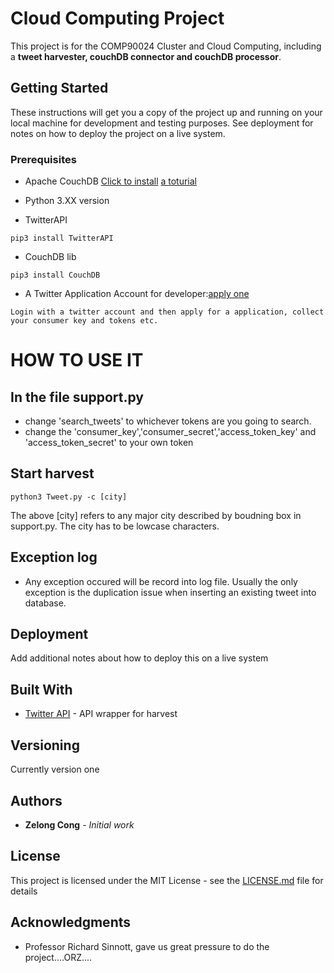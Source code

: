 # Cloud Computing Project

This project is for the COMP90024 Cluster and Cloud Computing, including a **tweet harvester, couchDB connector and couchDB processor**.

## Getting Started

These instructions will get you a copy of the project up and running on your local machine for development and testing purposes. See deployment for notes on how to deploy the project on a live system.<br/>

### Prerequisites

* Apache CouchDB [Click to install](http://couchdb.apache.org/) [a toturial](https://www.youtube.com/watch?v=nlqv9Np3iAU&t=586s)
* Python 3.XX version

* TwitterAPI

```
pip3 install TwitterAPI
```
* CouchDB lib

```
pip3 install CouchDB
```
* A Twitter Application Account for developer:[apply one](https://apps.twitter.com/)
```
Login with a twitter account and then apply for a application, collect your consumer key and tokens etc.
```
# HOW TO USE IT
## In the file support.py
* change 'search_tweets' to whichever tokens are you going to search.
* change the 'consumer_key','consumer_secret','access_token_key' and 'access_token_secret' to your own token
## Start harvest
```
python3 Tweet.py -c [city]
```
The above [city] refers to any major city described by boudning box in support.py. The city has to be lowcase characters.

## Exception log
* Any exception occured will be record into log file. Usually the only exception is the duplication issue when inserting an existing tweet into database.

## Deployment

Add additional notes about how to deploy this on a live system

## Built With

* [Twitter API](https://github.com/geduldig/TwitterAPI) - API wrapper for harvest


## Versioning
Currently version one
## Authors

* **Zelong Cong** - *Initial work* 

## License

This project is licensed under the MIT License - see the [LICENSE.md](LICENSE.md) file for details

## Acknowledgments

* Professor Richard Sinnott, gave us great pressure to do the project....ORZ....
